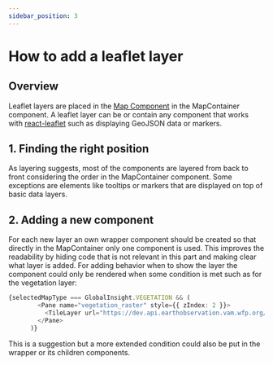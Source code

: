 ```yaml
---
sidebar_position: 3
---
```

# How to add a leaflet layer
## Overview
Leaflet layers are placed in the [Map Component](../leaflet_map/map_component.md) in the MapContainer component. A leaflet layer
can be or contain any component that works with [react-leaflet](https://react-leaflet.js.org/) such as displaying GeoJSON
data or markers.

## 1. Finding the right position
As layering suggests, most of the components are layered from back to front considering the order in the MapContainer component.
Some exceptions are elements like tooltips or markers that are displayed on top of basic data layers.

## 2. Adding a new component
For each new layer an own wrapper component should be created so that directly in the MapContainer only one component is used.
This improves the readability by hiding code that is not relevant in this part and making clear what layer is added.
For adding behavior when to show the layer the component could only be rendered when some condition is met such as for the
vegetation layer:
```ts
{selectedMapType === GlobalInsight.VEGETATION && (
        <Pane name="vegetation_raster" style={{ zIndex: 2 }}>
          <TileLayer url="https://dev.api.earthobservation.vam.wfp.org/tiles/latest/viq_dekad/{z}/{x}/{y}.png" />
        </Pane>
      )}
```
This is a suggestion but a more extended condition could also be put in the wrapper or its children components.
